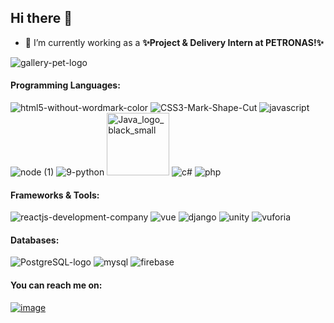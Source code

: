 ## Hi there 👋

- 🔭 I’m currently working as a **✨Project & Delivery Intern at PETRONAS!✨**

![gallery-pet-logo](https://user-images.githubusercontent.com/32039212/128589929-067dde89-352b-4367-981d-990e8d327baf.jpg)


#### Programming Languages:


![html5-without-wordmark-color](https://user-images.githubusercontent.com/32039212/128589504-aac48690-75f9-4a12-953c-3c69754e7b19.png)
![CSS3-Mark-Shape-Cut](https://user-images.githubusercontent.com/32039212/128589600-e1e271f9-c553-4468-98a3-21ba32f53fda.png)
![javascript](https://user-images.githubusercontent.com/32039212/128589668-8421448a-3728-4413-8f0b-2ea2f3ddc518.png)
![node (1)](https://user-images.githubusercontent.com/32039212/128589770-5f4f128b-fd05-46f9-97cf-6c891dc1bb47.png)
![9-python](https://user-images.githubusercontent.com/32039212/128589828-a7175dfa-4b29-44b5-ae0c-968cb7da69f0.jpg)
<img width="100" alt="Java_logo_black_small" src="https://user-images.githubusercontent.com/32039212/128590034-178c6a9d-3ecf-4cca-9882-220ac4e52cd2.png">
![c#](https://user-images.githubusercontent.com/32039212/128590341-c259abec-691d-4359-b6a4-f3db5cd3b44c.png)
![php](https://user-images.githubusercontent.com/32039212/128590837-f778995a-00e6-4683-af71-fb4a33d736b1.png)


#### Frameworks & Tools:
![reactjs-development-company](https://user-images.githubusercontent.com/32039212/128589198-b15da7ad-6a54-47d8-b950-bea01164f9e6.png)
![vue](https://user-images.githubusercontent.com/32039212/128589265-65a801e0-df13-44a9-aef5-93cc64c9a7b7.png)
![django](https://user-images.githubusercontent.com/32039212/128590438-290426eb-b1e9-4ab4-a63e-f88e6d6644ba.png)
![unity](https://user-images.githubusercontent.com/32039212/128590510-16d1d9c2-9dae-4d67-91b1-00085b08fd06.png)
![vuforia](https://user-images.githubusercontent.com/32039212/128590578-bce00e48-869b-4e8f-b779-313a93d60980.jpg)

#### Databases:
![PostgreSQL-logo](https://user-images.githubusercontent.com/32039212/128590664-26185e99-2c8a-4cc5-8ddd-fe8566132082.jpg)
![mysql](https://user-images.githubusercontent.com/32039212/128590719-9f8edc08-e28b-4652-bb96-5a893c9176a6.png)
![firebase](https://user-images.githubusercontent.com/32039212/128590775-913c22c4-5a5d-4d7d-a217-349f13d19078.png)



#### You can reach me on:

[![image](https://user-images.githubusercontent.com/32039212/128548059-ad925d4c-1881-4115-abce-fa716819e592.png)
](https://www.linkedin.com/in/shafiq-aimann/)

